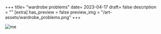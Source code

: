 +++
title= "wardrobe problems"
date= 2023-04-17
draft= false
description = ""
[extra]
has_preview = false
preview_img = "/art-assets/wardrobe_problems.png"
+++

![me](/art-assets/wardrobe_problems.png "drawing of me")